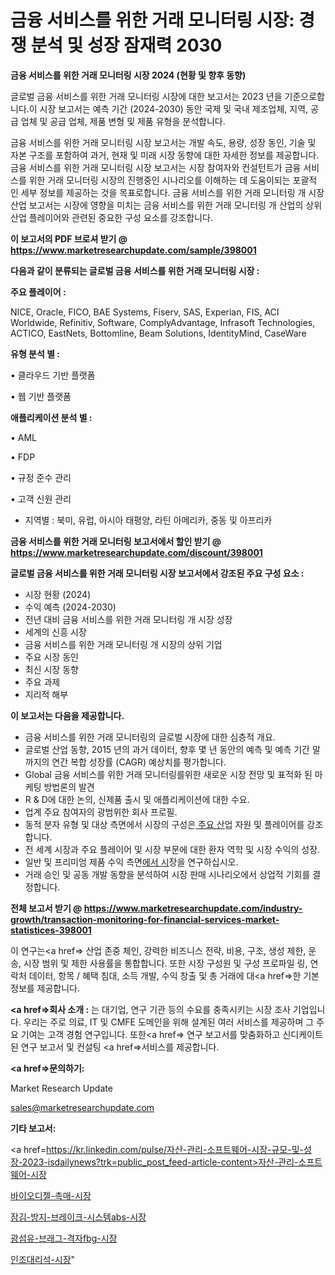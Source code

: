 # 금융 서비스를 위한 거래 모니터링 시장: 경쟁 분석 및 성장 잠재력 2030

<strong>금융 서비스를 위한 거래 모니터링 시장 2024 (현황 및 향후 동향)</strong>

글로벌 금융 서비스를 위한 거래 모니터링 시장에 대한 보고서는 2023 년을 기준으로합니다.이 시장 보고서는 예측 기간 (2024-2030) 동안 국제 및 국내 제조업체, 지역, 공급 업체 및 공급 업체, 제품 변형 및 제품 유형을 분석합니다.

금융 서비스를 위한 거래 모니터링 시장 보고서는 개발 속도, 용량, 성장 동인, 기술 및 자본 구조를 포함하여 과거, 현재 및 미래 시장 동향에 대한 자세한 정보를 제공합니다. 금융 서비스를 위한 거래 모니터링 시장 보고서는 시장 참여자와 컨설턴트가 금융 서비스를 위한 거래 모니터링 시장의 진행중인 시나리오를 이해하는 데 도움이되는 포괄적 인 세부 정보를 제공하는 것을 목표로합니다. 금융 서비스를 위한 거래 모니터링 개 시장 산업 보고서는 시장에 영향을 미치는 금융 서비스를 위한 거래 모니터링 개 산업의 상위 산업 플레이어와 관련된 중요한 구성 요소를 강조합니다.



<strong>이 보고서의 PDF 브로셔 받기 @ <a href=https://www.marketresearchupdate.com/sample/398001>https://www.marketresearchupdate.com/sample/398001</a></strong>



<strong>다음과 같이 분류되는 글로벌 금융 서비스를 위한 거래 모니터링 시장 :</strong>



<strong>주요 플레이어 :</strong>

NICE, Oracle, FICO, BAE Systems, Fiserv, SAS, Experian, FIS, ACI Worldwide, Refinitiv, Software, ComplyAdvantage, Infrasoft Technologies, ACTICO, EastNets, Bottomline, Beam Solutions, IdentityMind, CaseWare



<strong>유형 분석 별 :</strong>

• 클라우드 기반 플랫폼

• 웹 기반 플랫폼



<strong>애플리케이션 분석 별 :</strong>

• AML

• FDP

• 규정 준수 관리

• 고객 신원 관리

<ul>
  <li>지역별 : 북미, 유럽, 아시아 태평양, 라틴 아메리카, 중동 및 아프리카</li>
</ul>


<strong>금융 서비스를 위한 거래 모니터링 보고서에서 할인 받기 @ <a href=https://www.marketresearchupdate.com/discount/398001>https://www.marketresearchupdate.com/discount/398001</a></strong>



<strong>글로벌 금융 서비스를 위한 거래 모니터링 시장 보고서에서 강조된 주요 구성 요소 :</strong>
<ul>
  <li>시장 현황 (2024)</li>
  <li>수익 예측 (2024-2030)</li>
  <li>전년 대비 금융 서비스를 위한 거래 모니터링 개 시장 성장</li>
  <li>세계의 신흥 시장</li>
  <li>금융 서비스를 위한 거래 모니터링 개 시장의 상위 기업</li>
  <li>주요 시장 동인</li>
  <li>최신 시장 동향</li>
  <li>주요 과제</li>
  <li>지리적 해부</li>
</ul>


<strong>이 보고서는 다음을 제공합니다.</strong>
<ul>
  <li>금융 서비스를 위한 거래 모니터링의 글로벌 시장에 대한 심층적 개요.</li>
  <li>글로벌 산업 동향, 2015 년의 과거 데이터, 향후 몇 년 동안의 예측 및 예측 기간 말까지의 연간 복합 성장률 (CAGR) 예상치를 평가합니다.</li>
  <li>Global 금융 서비스를 위한 거래 모니터링를위한 새로운 시장 전망 및 표적화 된 마케팅 방법론의 발견</li>
  <li>R &amp; D에 대한 논의, 신제품 출시 및 애플리케이션에 대한 수요.</li>
  <li>업계 주요 참여자의 광범위한 회사 프로필.</li>
  <li>동적 분자 유형 및 대상 측면에서 시장의 구성은<a href=> 주요 산</a>업 자원 및 플레이어를 강조합니다.</li>
  <li>전 세계 시장과 주요 플레이어 및 시장 부문에 대한 환자 역학 및 시장 수익의 성장.</li>
  <li>일반 및 프리미엄 제품 수익 측면<a href=>에서 시</a>장을 연구하십시오.</li>
  <li>거래 승인 및 공동 개발 동향을 분석하여 시장 판매 시나리오에서 상업적 기회를 결정합니다.</li>
</ul>



<strong>전체 보고서 받기 @ <a href=https://www.marketresearchupdate.com/industry-growth/transaction-monitoring-for-financial-services-market-statistices-398001>https://www.marketresearchupdate.com/industry-growth/transaction-monitoring-for-financial-services-market-statistices-398001</a></strong>

이 연구는<a href=> 산업 존중</a> 체인, 강력한 비즈니스 전략, 비용, 구조, 생성 제한, 운송, 시장 범위 및 제한 사용률을 통합합니다. 또한 시장 구성원 및 구성 프로파일 링, 연락처 데이터, 항목 / 혜택 침대, 소득 개발, 수익 창출 및 총 거래에 대<a href=>한 기본 </a>정보를 제공합니다.



<strong><a href=>회사 소</a>개 :</strong>
는 대기업, 연구 기관 등의 수요를 충족시키는 시장 조사 기업입니다. 우리는 주로 의료, IT 및 CMFE 도메인을 위해 설계된 여러 서비스를 제공하며 그 주요 기여는 고객 경험 연구입니다. 또한<a href=> 연구 보</a>고서를 맞춤화하고 신디케이트 된 연구 보고서 및 컨설팅 <a href=>서비스</a>를 제공합니다.



<strong><a href=>문의하기:</a></strong>

Market Research Update

sales@marketresearchupdate.com



<strong>기타 보고서:</strong>

<a href=https://kr.linkedin.com/pulse/자산-관리-소프트웨어-시장-규모-및-성장-2023-isdailynews?trk=public_post_feed-article-content>자산-관리-소프트웨어-시장</a>

<a href=https://www.linkedin.com/pulse/바이오디젤-촉매-시장-현재-및-미래-성장-2029-trendsetters-talk-360-analysis/>바이오디젤-촉매-시장</a>

<a href=https://www.linkedin.com/pulse/잠김-방지-브레이크-시스템abs-시장-현재-및-미래-성장-2029-isdailynews-hrksf/>잠김-방지-브레이크-시스템abs-시장</a>

<a href=https://www.linkedin.com/pulse/광섬유-브래그-격자fbg-시장-동향-및-성장-전망-analytics-alchemy-360-analysis-hesvf/>광섬유-브래그-격자fbg-시장</a>

<a href=https://www.linkedin.com/pulse/인조대리석-시장-진입-전략-및-위험-평가2030년-survey-savvy-insights-360-analysis-rmu2c/>인조대리석-시장</a>"
